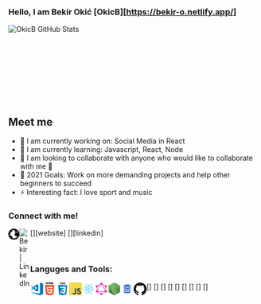 ### Hello, I am Bekir Okić [OkicB][https://bekir-o.netlify.app/]

<img align="left" alt="OkicB GitHub Stats" src="https://github-readme-stats.codestackr.vercel.app/api?username=OkicB&show_icons=true&hide_border=true" />
 
 <br />
 <br />
 <br />
 <br />
 <br />
 <br />
 <br />
 <br />
 <br />

## Meet me

- 🔭 I am currently working on: Social Media in React
- 🌱 I am currently learning: Javascript, React, Node
- 👯 I am looking to collaborate with anyone who would like to collaborate with me 🤣
- 🥅 2021 Goals: Work on more demanding projects and help other beginners to succeed
- ⚡ Interesting fact: I love sport and music

### Connect with me!

[<img align="left" alt="bekir-o.netlify.app" width="22px" src="https://raw.githubusercontent.com/iconic/open-iconic/master/svg/globe.svg" />][website]
[<img align="left" alt="Bekir | LinkedIn" width="22px" src="https://cdn.jsdelivr.net/npm/simple-icons@v3/icons/linkedin.svg" />][linkedin]

<br />

### Languges and Tools:

[<img align="left" alt="Visual Studio Code" width="26px" src="https://raw.githubusercontent.com/github/explore/80688e429a7d4ef2fca1e82350fe8e3517d3494d/topics/visual-studio-code/visual-studio-code.png" />]
[<img align="left" alt="HTML5" width="26px" src="https://raw.githubusercontent.com/github/explore/80688e429a7d4ef2fca1e82350fe8e3517d3494d/topics/html/html.png" />]
[<img align="left" alt="CSS3" width="26px" src="https://raw.githubusercontent.com/github/explore/80688e429a7d4ef2fca1e82350fe8e3517d3494d/topics/css/css.png" />]
[<img align="left" alt="JavaScript" width="26px" src="https://raw.githubusercontent.com/github/explore/80688e429a7d4ef2fca1e82350fe8e3517d3494d/topics/javascript/javascript.png" />]
[<img align="left" alt="React" width="26px" src="https://raw.githubusercontent.com/github/explore/80688e429a7d4ef2fca1e82350fe8e3517d3494d/topics/react/react.png" />]
[<img align="left" alt="GraphQL" width="26px" src="https://raw.githubusercontent.com/github/explore/80688e429a7d4ef2fca1e82350fe8e3517d3494d/topics/graphql/graphql.png" />]
[<img align="left" alt="Node.js" width="26px" src="https://raw.githubusercontent.com/github/explore/80688e429a7d4ef2fca1e82350fe8e3517d3494d/topics/nodejs/nodejs.png" />]
[<img align="left" alt="SQL" width="26px" src="https://raw.githubusercontent.com/github/explore/80688e429a7d4ef2fca1e82350fe8e3517d3494d/topics/sql/sql.png" />]
[<img align="left" alt="GitHub" width="26px" src="https://raw.githubusercontent.com/github/explore/78df643247d429f6cc873026c0622819ad797942/topics/github/github.png" />]
